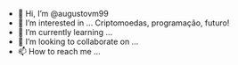 - 👋 Hi, I’m @augustovm99
- 👀 I’m interested in ... Criptomoedas, programação, futuro!
- 🌱 I’m currently learning ...
- 💞️ I’m looking to collaborate on ...
- 📫 How to reach me ...

<!---
augustovm99/augustovm99 is a ✨ special ✨ repository because its `README.md` (this file) appears on your GitHub profile.
You can click the Preview link to take a look at your changes.
--->
